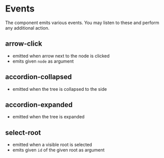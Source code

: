 # Events
The component emits various events. You may listen to these and perform any additional action.

## arrow-click
- emitted when arrow next to the node is clicked
- emits given `node` as argument

## accordion-collapsed
- emitted when the tree is collapsed to the side

## accordion-expanded
- emitted when the tree is expanded

## select-root
- emitted when a visible root is selected
- emits given `id` of the given root as argument




